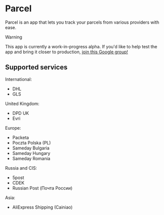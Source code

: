 # Parcel
Parcel is an app that lets you track your parcels from various providers with ease.

> [!WARNING]
> This app is currently a work-in-progress alpha.
> If you'd like to help test the app and bring it closer to production,
> [join this Google group!](https://groups.google.com/g/parcel-closed-beta-testing)

## Supported services
International:
- DHL
- GLS

United Kingdom:
- DPD UK
- Evri

Europe:
- Packeta
- Poczta Polska (PL)
- Sameday Bulgaria
- Sameday Hungary
- Sameday Romania

Russia and CIS:
- 5post
- CDEK
- Russian Post (Почта России)

Asia: 
- AliExpress Shipping (Cainiao)
